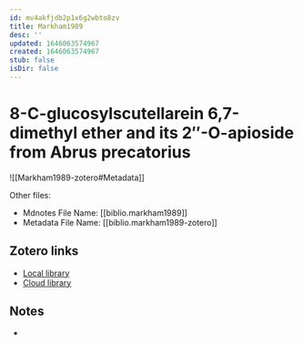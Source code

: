 ```yaml
---
id: mv4akfjdb2p1x6g2wbto8zv
title: Markham1989
desc: ''
updated: 1646063574967
created: 1646063574967
stub: false
isDir: false
---
```

# 8-C-glucosylscutellarein 6,7-dimethyl ether and its 2″-O-apioside from Abrus precatorius

![[Markham1989-zotero#Metadata]]

Other files:
* Mdnotes File Name: [[biblio.markham1989]]
* Metadata File Name: [[biblio.markham1989-zotero]]

##  Zotero links
* [Local library](zotero://select/items/1_MH33TIBM)
* [Cloud library](http://zotero.org/users/7593438/items/MH33TIBM)

## Notes
- 
